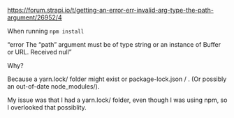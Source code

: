 https://forum.strapi.io/t/getting-an-error-err-invalid-arg-type-the-path-argument/26952/4

When running `npm install`

“error The “path” argument must be of type string or an instance of Buffer or URL. Received null”

Why?

Because a yarn.lock/ folder might exist or package-lock.json / . (Or possibly an out-of-date node_modules/).

My issue was that I had a yarn.lock/ folder, even though I was using npm, so I overlooked that possiblity.
